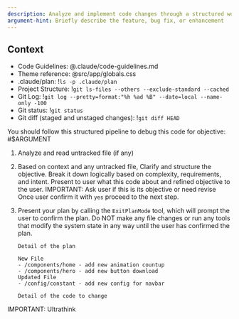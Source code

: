 ```yaml
---
description: Analyze and implement code changes through a structured workflow
argument-hint: Briefly describe the feature, bug fix, or enhancement
---
```


## Context

- Code Guidelines: @.claude/code-guidelines.md
- Theme reference: @src/app/globals.css
- .claude/plan: !`ls -p .claude/plan`
- Project Structure: !`git ls-files --others --exclude-standard --cached`
- Git Log: !`git log --pretty=format:"%h %ad %B" --date=local --name-only -100`
- Git status: !`git status`
- Git diff (staged and unstaged changes): !`git diff HEAD`

You should follow this structured pipeline to debug this code for objective:
#$ARGUMENT

1.  Analyze and read untracked file (if any)
2.  Based on context and any untracked file,
    Clarify and structure the objective. Break it down logically based on complexity, requirements, and intent.
    Present to user what this code about and refined objective to the user.
    IMPORTANT: Ask user if this is its objective or need revise
    Once user confirm it with `yes` proceed to the next step.
3.  Present your plan by calling the `ExitPlanMode` tool, which will prompt the user to confirm the plan. Do NOT make any file changes or run any tools that modify the system state in any way until the user has confirmed the plan.

    ```
    Detail of the plan

    New File
    - /components/home - add new animation countup
    - /components/hero - add new button download
    Updated File
    - /config/constant - add new config for navbar

    Detail of the code to change
    ```

IMPORTANT: Ultrathink
